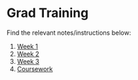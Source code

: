 # Grad Training

Find the relevant notes/instructions below:

1. [Week 1](Week%201/week-1-links.md)
2. [Week 2](Week%202/week-2-links.md)
3. [Week 3](Week%203/week-3-links.md)
4. [Coursework](./blackjack.md)
